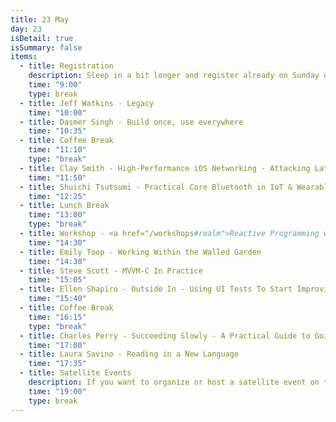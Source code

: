 ```yaml
---
title: 23 May
day: 23
isDetail: true
isSummary: false
items:
  - title: Registration
    description: Sleep in a bit longer and register already on Sunday during the kickoff party. Or enjoy a freshly brewed coffee by Companion Coffee
    time: "9:00"
    type: break
  - title: Jeff Watkins - Legacy
    time: "10:00"
  - title: Dasmer Singh - Build once, use everywhere
    time: "10:35"
  - title: Coffee Break
    time: "11:10"
    type: "break"
  - title: Clay Smith - High-Performance iOS Networking - Attacking Latency for Faster Apps
    time: "11:50"
  - title: Shuichi Tsutsumi - Practical Core Bluetooth in IoT & Wearable projects
    time: "12:25"
  - title: Lunch Break
    time: "13:00"
    type: "break"
  - title: Workshop - <a href="/workshops#realm">Reactive Programming with Realm</a>
    time: "14:30"
  - title: Emily Toop - Working Within the Walled Garden
    time: "14:30"
  - title: Steve Scott - MVVM-C In Practice
    time: "15:05"
  - title: Ellen Shapiro - Outside In - Using UI Tests To Start Improving Your App
    time: "15:40"
  - title: Coffee Break
    time: "16:15"
    type: "break"
  - title: Charles Perry - Succeeding Slowly - A Practical Guide to Going Indie
    time: "17:00"
  - title: Laura Savino - Reading in a New Language
    time: "17:35"
  - title: Satellite Events
    description: If you want to organize or host a satellite event on the 23rd, <a href="mailto:questions@uikonf.com">get in touch with us</a>.
    time: "19:00"
    type: break     
---
```


